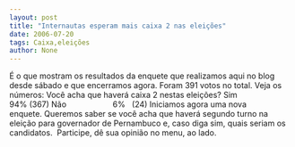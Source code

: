 ```yaml
---
layout: post
title: "Internautas esperam mais caixa 2 nas eleições"
date: 2006-07-20
tags: Caixa,eleições
author: None
---
```

É o que mostram os resultados da enquete que realizamos aqui no blog desde sábado e que encerramos agora. 
Foram 391 votos no total. Veja os números:
Você acha que haverá caixa 2 nestas eleições?
Sim&nbsp;&nbsp;&nbsp;&nbsp;&nbsp;&nbsp;&nbsp;&nbsp;&nbsp;&nbsp;&nbsp;&nbsp;&nbsp;&nbsp;&nbsp;&nbsp;&nbsp;&nbsp;&nbsp; 94% (367)
Não&nbsp;&nbsp;&nbsp;&nbsp;&nbsp;&nbsp;&nbsp;&nbsp;&nbsp;&nbsp;&nbsp;&nbsp;&nbsp;&nbsp;&nbsp;&nbsp;&nbsp;&nbsp;&nbsp;&nbsp; 6%&nbsp;&nbsp; (24)
Iniciamos agora uma nova enquete.&nbsp;Queremos saber se você acha que haverá segundo turno na eleição para governador de Pernambuco e,&nbsp;caso diga sim,&nbsp;quais seriam os candidatos.&nbsp;
Participe, dê sua opinião no menu, ao lado. 